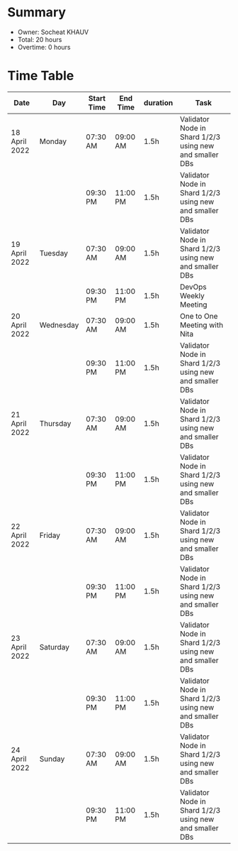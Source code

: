 # Summary

* Owner: Socheat KHAUV
* Total: 20 hours
* Overtime: 0 hours

# Time Table

| Date          | Day       | Start Time | End Time | duration | Task                                                    |
|---------------|-----------|------------|----------|----------|---------------------------------------------------------|
| 18 April 2022 | Monday    | 07:30 AM   | 09:00 AM | 1.5h     | Validator Node in Shard 1/2/3 using new and smaller DBs |
|               |           | 09:30 PM   | 11:00 PM | 1.5h     | Validator Node in Shard 1/2/3 using new and smaller DBs |
| 19 April 2022 | Tuesday   | 07:30 AM   | 09:00 AM | 1.5h     | Validator Node in Shard 1/2/3 using new and smaller DBs |
|               |           | 09:30 PM   | 11:00 PM | 1.5h     | DevOps Weekly Meeting                                   |
| 20 April 2022 | Wednesday | 07:30 AM   | 09:00 AM | 1.5h     | One to One Meeting with Nita                            |
|               |           | 09:30 PM   | 11:00 PM | 1.5h     | Validator Node in Shard 1/2/3 using new and smaller DBs |
| 21 April 2022 | Thursday  | 07:30 AM   | 09:00 AM | 1.5h     | Validator Node in Shard 1/2/3 using new and smaller DBs |
|               |           | 09:30 PM   | 11:00 PM | 1.5h     | Validator Node in Shard 1/2/3 using new and smaller DBs |
| 22 April 2022 | Friday    | 07:30 AM   | 09:00 AM | 1.5h     | Validator Node in Shard 1/2/3 using new and smaller DBs |
|               |           | 09:30 PM   | 11:00 PM | 1.5h     | Validator Node in Shard 1/2/3 using new and smaller DBs |
| 23 April 2022 | Saturday  | 07:30 AM   | 09:00 AM | 1.5h     | Validator Node in Shard 1/2/3 using new and smaller DBs |
|               |           | 09:30 PM   | 11:00 PM | 1.5h     | Validator Node in Shard 1/2/3 using new and smaller DBs |
| 24 April 2022 | Sunday    | 07:30 AM   | 09:00 AM | 1.5h     | Validator Node in Shard 1/2/3 using new and smaller DBs |
|               |           | 09:30 PM   | 11:00 PM | 1.5h     | Validator Node in Shard 1/2/3 using new and smaller DBs |
